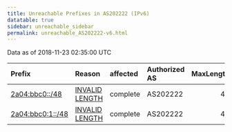 ```yaml
---
title: Unreachable Prefixes in AS202222 (IPv6)
datatable: true
sidebar: unreachable_sidebar
permalink: unreachable_AS202222-v6.html
---
```


Data as of 2018-11-23 02:35:00 UTC


<div class="datatable-begin"></div>

| Prefix                                                     | Reason                                                                                                      | affected   | Authorized AS   |   MaxLength | Anchor                                         |   unreachable /48s |
|:-----------------------------------------------------------|:------------------------------------------------------------------------------------------------------------|:-----------|:----------------|------------:|:-----------------------------------------------|-------------------:|
| [2a04:bbc0::/48](https://stat.ripe.net/2a04:bbc0::/48)     | [INVALID LENGTH](https://rpki-validator.ripe.net/announcement-preview?asn=AS202222&prefix=2a04:bbc0::/48)   | complete   | AS202222        |          40 | [RIPE](unreachable_RIPE_NCC_RPKI_Root-v6.html) |                  1 |
| [2a04:bbc0:1::/48](https://stat.ripe.net/2a04:bbc0:1::/48) | [INVALID LENGTH](https://rpki-validator.ripe.net/announcement-preview?asn=AS202222&prefix=2a04:bbc0:1::/48) | complete   | AS202222        |          40 | [RIPE](unreachable_RIPE_NCC_RPKI_Root-v6.html) |                  1 |

<div class="datatable-end"></div>